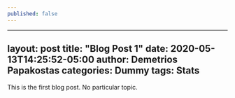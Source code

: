 ```yaml
---
published: false
---
```

---
layout: post
title:  "Blog Post 1"
date:   2020-05-13T14:25:52-05:00
author: Demetrios Papakostas
categories: Dummy
tags: Stats
---



This is the first blog post.  No particular topic.
